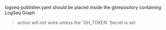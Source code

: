 logseq-publisher.yaml should be placed inside the gitrepository containing LogSeq Graph

> action will not work unless the 'GH_TOKEN' Secret is set.